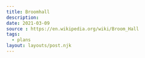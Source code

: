 ```yaml
---
title: Broomhall
description: 
date: 2021-03-09
source : https://en.wikipedia.org/wiki/Broom_Hall
tags:
  - plans
layout: layouts/post.njk
---
```


